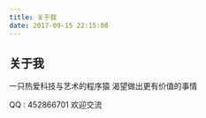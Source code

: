 ```yaml
---
title: 关于我
date: 2017-09-15 22:15:08
---
```

## 关于我

一只热爱科技与艺术的程序猿  渴望做出更有价值的事情



QQ : 452866701 欢迎交流

